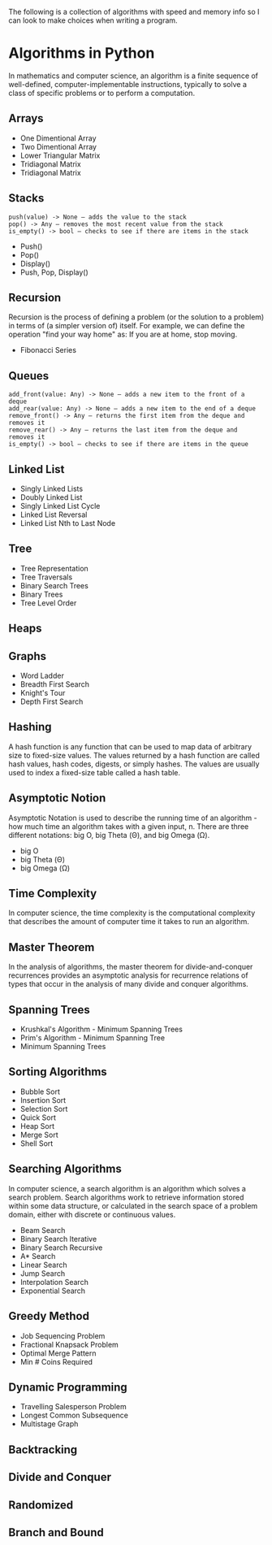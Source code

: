 The following is a collection of algorithms with speed and memory info so I can look to make choices when writing a program.

# Algorithms in Python

In mathematics and computer science, an algorithm is a finite sequence of well-defined, computer-implementable instructions, typically to solve a class of specific problems or to perform a computation.

## Arrays

* One Dimentional Array
* Two Dimentional Array
* Lower Triangular Matrix
* Tridiagonal Matrix
* Tridiagonal Matrix

## Stacks

    push(value) -> None — adds the value to the stack
    pop() -> Any — removes the most recent value from the stack
    is_empty() -> bool — checks to see if there are items in the stack

* Push()
* Pop()
* Display()
* Push, Pop, Display()

## Recursion

Recursion is the process of defining a problem (or the solution to a problem) in terms of (a simpler version of) itself. For example, we can define the operation "find your way home" as: If you are at home, stop moving.

* Fibonacci Series

## Queues

    add_front(value: Any) -> None — adds a new item to the front of a deque
    add_rear(value: Any) -> None — adds a new item to the end of a deque
    remove_front() -> Any — returns the first item from the deque and removes it
    remove_rear() -> Any — returns the last item from the deque and removes it
    is_empty() -> bool — checks to see if there are items in the queue
    
    

## Linked List

* Singly Linked Lists
* Doubly Linked List
* Singly Linked List Cycle
* Linked List Reversal 
* Linked List Nth to Last Node

## Tree

* Tree Representation
* Tree Traversals
* Binary Search Trees
* Binary Trees
* Tree Level Order

## Heaps

## Graphs

* Word Ladder
* Breadth First Search
* Knight's Tour
* Depth First Search

## Hashing

A hash function is any function that can be used to map data of arbitrary size to fixed-size values. The values returned by a hash function are called hash values, hash codes, digests, or simply hashes. The values are usually used to index a fixed-size table called a hash table.

## Asymptotic Notion

Asymptotic Notation is used to describe the running time of an algorithm - how much time an algorithm takes with a given input, n. There are three different notations: big O, big Theta (Θ), and big Omega (Ω).

* big O
* big Theta (Θ)
* big Omega (Ω)

## Time Complexity

In computer science, the time complexity is the computational complexity that describes the amount of computer time it takes to run an algorithm.

## Master Theorem

In the analysis of algorithms, the master theorem for divide-and-conquer recurrences provides an asymptotic analysis for recurrence relations of types that occur in the analysis of many divide and conquer algorithms.



## Spanning Trees

* Krushkal's Algorithm - Minimum Spanning Trees
* Prim's Algorithm - Minimum Spanning Tree
* Minimum Spanning Trees


## Sorting Algorithms

* Bubble Sort
* Insertion Sort
* Selection Sort
* Quick Sort 
* Heap Sort
* Merge Sort
* Shell Sort

## Searching Algorithms

In computer science, a search algorithm is an algorithm which solves a search problem. Search algorithms work to retrieve information stored within some data structure, or calculated in the search space of a problem domain, either with discrete or continuous values.

* Beam Search 
* Binary Search Iterative
* Binary Search Recursive
* A* Search
* Linear Search
* Jump Search
* Interpolation Search
* Exponential Search

## Greedy Method

* Job Sequencing Problem
* Fractional Knapsack Problem 
* Optimal Merge Pattern 
* Min # Coins Required

## Dynamic Programming

* Travelling Salesperson Problem
* Longest Common Subsequence
* Multistage Graph

## Backtracking

## Divide and Conquer

## Randomized

## Branch and Bound



